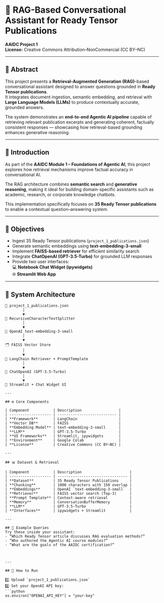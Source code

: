 # 🧠 RAG-Based Conversational Assistant for Ready Tensor Publications  
**AAIDC Project 1**  
**License:** Creative Commons Attribution–NonCommercial (CC BY–NC)

---

## 📝 Abstract  
This project presents a **Retrieval-Augmented Generation (RAG)**–based conversational assistant designed to answer questions grounded in **Ready Tensor publications**.  
It integrates document ingestion, semantic embedding, and retrieval with **Large Language Models (LLMs)** to produce contextually accurate, grounded answers.

The system demonstrates an **end-to-end Agentic AI pipeline** capable of retrieving relevant publication excerpts and generating coherent, factually consistent responses — showcasing how retrieval-based grounding enhances generative reasoning.

---

## 📖 Introduction  
As part of the **AAIDC Module 1 – Foundations of Agentic AI**, this project explores how retrieval mechanisms improve factual accuracy in conversational AI.

The RAG architecture combines **semantic search** and **generative reasoning**, making it ideal for building domain-specific assistants such as academic, research, or corporate knowledge chatbots.

This implementation specifically focuses on **35 Ready Tensor publications** to enable a contextual question–answering system.

---

## 🎯 Objectives  
- Ingest 35 Ready Tensor publications (`project_1_publications.json`)  
- Generate semantic embeddings using **text-embedding-3-small**  
- Implement **FAISS-based retriever** for efficient similarity search  
- Integrate **ChatOpenAI (GPT-3.5-Turbo)** for grounded LLM responses  
- Provide two user interfaces:  
  💻 **Notebook Chat Widget (ipywidgets)**  
  🌐 **Streamlit Web App**

---

## 🧩 System Architecture  

```plaintext
📄 project_1_publications.json
        │
        ▼
🧠 RecursiveCharacterTextSplitter
        │
        ▼
💾 OpenAI text-embedding-3-small
        │
        ▼
🗂️ FAISS Vector Store
        │
        ▼
🔎 LangChain Retriever + PromptTemplate
        │
        ▼
🤖 ChatOpenAI (GPT-3.5-Turbo)
        │
        ▼
💬 Streamlit + Chat Widget UI

---

## ⚙️ Core Components

| Component           | Description                 |
| ------------------- | --------------------------- |
| **Framework**       | LangChain                   |
| **Vector DB**       | FAISS                       |
| **Embedding Model** | text-embedding-3-small      |
| **LLM**             | GPT-3.5-Turbo               |
| **UI Frameworks**   | Streamlit, ipywidgets       |
| **Environment**     | Google Colab                |
| **License**         | Creative Commons (CC BY–NC) |

---

## 📊 Dataset & Retrieval

| Component           | Description                      |
| ------------------- | -------------------------------- |
| **Dataset**         | 35 Ready Tensor Publications     |
| **Chunking**        | 1000 characters with 150 overlap |
| **Embeddings**      | OpenAI `text-embedding-3-small`  |
| **Retriever**       | FAISS vector search (Top-3)      |
| **Prompt Template** | Context-aware retrieval          |
| **Memory**          | ConversationBufferMemory         |
| **LLM**             | GPT-3.5-Turbo                    |
| **Interfaces**      | ipywidgets + Streamlit           |

---

## 💬 Example Queries
Try these inside your assistant:
- “Which Ready Tensor article discusses RAG evaluation methods?”
- “Who authored the Agentic AI course modules?”
- “What are the goals of the AAIDC certification?”



---

## 🚀 How to Run

1️⃣ Upload `project_1_publications.json`  
2️⃣ Set your OpenAI API key:
```python
os.environ["OPENAI_API_KEY"] = "your-key"
